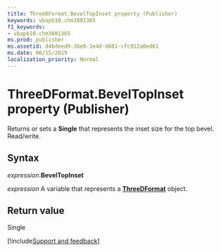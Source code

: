 ```yaml
---
title: ThreeDFormat.BevelTopInset property (Publisher)
keywords: vbapb10.chm3801365
f1_keywords:
- vbapb10.chm3801365
ms.prod: publisher
ms.assetid: d4bdeed9-36e0-1e4d-d881-cfc912a0ed61
ms.date: 06/15/2019
localization_priority: Normal
---
```



# ThreeDFormat.BevelTopInset property (Publisher)

Returns or sets a **Single** that represents the inset size for the top bevel. Read/write.


## Syntax

_expression_.**BevelTopInset**

_expression_ A variable that represents a **[ThreeDFormat](Publisher.ThreeDFormat.md)** object.


## Return value

Single



[!include[Support and feedback](~/includes/feedback-boilerplate.md)]